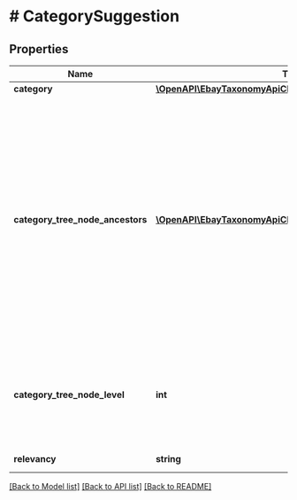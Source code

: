 # # CategorySuggestion

## Properties

Name | Type | Description | Notes
------------ | ------------- | ------------- | -------------
**category** | [**\OpenAPI\EbayTaxonomyApiClient\Model\Category**](Category.md) |  | [optional]
**category_tree_node_ancestors** | [**\OpenAPI\EbayTaxonomyApiClient\Model\AncestorReference[]**](AncestorReference.md) | An ordered list of category references that describes the location of the suggested category in the specified category tree. The list identifies the category&#39;s ancestry as a sequence of parent nodes, from the current node&#39;s immediate parent to the root node of the category tree.&lt;br&gt;&lt;br&gt;&lt;span class&#x3D;\&quot;tablenote\&quot;&gt; &lt;strong&gt;Note:&lt;/strong&gt; The root node of a full default category tree includes &lt;b&gt;categoryId&lt;/b&gt; and &lt;b&gt;categoryName&lt;/b&gt; fields, but their values should not be relied upon. They provide no useful information for application development.&lt;/span&gt; | [optional]
**category_tree_node_level** | **int** | The absolute level of the category tree node in the hierarchy of its category tree.&lt;br&gt;&lt;br&gt;&lt;span class&#x3D;\&quot;tablenote\&quot;&gt; &lt;strong&gt;Note:&lt;/strong&gt; The root node of any full category tree is always at level &lt;code&gt;&lt;b&gt;0&lt;/b&gt;&lt;/code&gt;.&lt;/span&gt; | [optional]
**relevancy** | **string** | This field is reserved for internal or future use. | [optional]

[[Back to Model list]](../../README.md#models) [[Back to API list]](../../README.md#endpoints) [[Back to README]](../../README.md)
